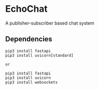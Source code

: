 # EchoChat
A publisher-subscriber based chat system

## Dependencies

```
pip3 install fastapi
pip3 install uvicorn[standard]

or

pip3 install fastapi
pip3 install uvicorn
pip3 install websockets
```
